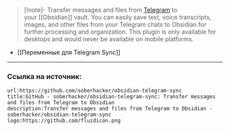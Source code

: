 > [!note]- Transfer messages and files from [Telegram](https://telegram.org/) to your [[Obsidian]] vault. You can easily save text, voice transcripts, images, and other files from your Telegram chats to Obsidian for further processing and organization. This plugin is only available for desktops and would never be available on mobile platforms.

- [[Переменные для Telegram Sync]]
---
### Ссылка на источник: 
```link-bookmark
url:https://github.com/soberhacker/obsidian-telegram-sync
title:GitHub - soberhacker/obsidian-telegram-sync: Transfer messages and files from Telegram to Obsidian
description:Transfer messages and files from Telegram to Obsidian - soberhacker/obsidian-telegram-sync
logo:https://github.com/fluidicon.png
```
